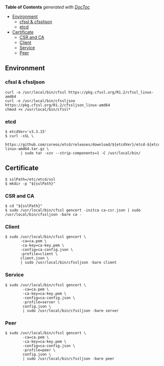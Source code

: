 <!-- START doctoc generated TOC please keep comment here to allow auto update -->
<!-- DON'T EDIT THIS SECTION, INSTEAD RE-RUN doctoc TO UPDATE -->
**Table of Contents**  *generated with [DocToc](https://github.com/thlorenz/doctoc)*

- [Environment](#environment)
  - [cfssl & cfssljson](#cfssl--cfssljson)
  - [etcd](#etcd)
- [Certificate](#certificate)
  - [CSR and CA](#csr-and-ca)
  - [Client](#client)
  - [Service](#service)
  - [Peer](#peer)

<!-- END doctoc generated TOC please keep comment here to allow auto update -->

## Environment

### cfssl & cfssljson

    curl -o /usr/local/bin/cfssl https://pkg.cfssl.org/R1.2/cfssl_linux-amd64
    curl -o /usr/local/bin/cfssljson https://pkg.cfssl.org/R1.2/cfssljson_linux-amd64
    chmod +x /usr/local/bin/cfssl*

### etcd

    $ etcdVer='v3.3.15'
    $ curl -sSL \
           https://github.com/coreos/etcd/releases/download/${etcdVer}/etcd-${etcdVer}-linux-amd64.tar.gz \
           | sudo tar -xzv --strip-components=1 -C /usr/local/bin/

## Certificate

    $ sslPath=/etc/etcd/ssl
    $ mkdir -p "${sslPath}"

### CSR and CA

    $ cd "${sslPath}"
    $ sudo /usr/local/bin/cfssl gencert -initca ca-csr.json | sudo /usr/local/bin/cfssljson -bare ca -

### Client

    $ sudo /usr/local/bin/cfssl gencert \
           -ca=ca.pem \
           -ca-key=ca-key.pem \
           -config=ca-config.json \
           -profile=client \
           client.json \
           | sudo /usr/local/bin/cfssljson -bare client

### Service

    $ sudo /usr/local/bin/cfssl gencert \
            -ca=ca.pem \
            -ca-key=ca-key.pem \
            -config=ca-config.json \
            -profile=server \
            config.json \
            | sudo /usr/local/bin/cfssljson -bare server
### Peer

    $ sudo /usr/local/bin/cfssl gencert \
            -ca=ca.pem \
            -ca-key=ca-key.pem \
            -config=ca-config.json \
            -profile=peer \
            config.json \
            | sudo /usr/local/bin/cfssljson -bare peer
